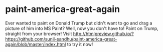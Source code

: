 # paint-america-great-again
Ever wanted to paint on Donald Trump but didn't want to go and drag a picture of him into MS Paint? Well, now you don't have to! Paint on Trump, straight from your browser!
Visit http://htmlpreview.github.io/?https://github.com/sunil-sandhu/paint-america-great-again/blob/master/index.html to try it now!
